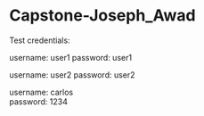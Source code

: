# Capstone-Joseph_Awad

Test credentials:

username: user1
password: user1

username: user2
password: user2

username: carlos  
password: 1234
